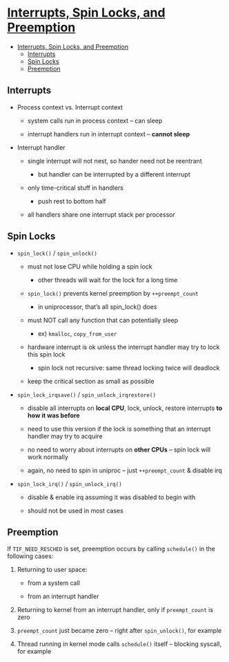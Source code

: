 # [Interrupts, Spin Locks, and Preemption](http://www.cs.columbia.edu/~jae/4118-LAST/L12-interrupt-spinlock.html)

- [Interrupts, Spin Locks, and Preemption](#interrupts-spin-locks-and-preemption)
  - [Interrupts](#interrupts)
  - [Spin Locks](#spin-locks)
  - [Preemption](#preemption)

## Interrupts

- Process context vs. Interrupt context

  - system calls run in process context – can sleep

  - interrupt handlers run in interrupt context – **cannot sleep**

- Interrupt handler

  - single interrupt will not nest, so hander need not be reentrant

    - but handler can be interrupted by a different interrupt

  - only time-critical stuff in handlers

    - push rest to bottom half

  - all handlers share one interrupt stack per processor

## Spin Locks

- `spin_lock()` / `spin_unlock()`

  - must not lose CPU while holding a spin lock

    - other threads will wait for the lock for a long time

  - `spin_lock()` prevents kernel preemption by `++preempt_count`

    - in uniprocessor, that’s all spin_lock() does

  - must NOT call any function that can potentially sleep

    - ex) `kmalloc`, `copy_from_user`

  - hardware interrupt is ok unless the interrupt handler may try to lock this spin lock

    - spin lock not recursive: same thread locking twice will deadlock

  - keep the critical section as small as possible

- `spin_lock_irqsave()` / `spin_unlock_irqrestore()`

  - disable all interrupts on **local CPU**, lock, unlock, restore interrupts **to how it was before**

  - need to use this version if the lock is something that an interrupt handler may try to acquire

  - no need to worry about interrupts on **other CPUs** – spin lock will work normally

  - again, no need to spin in uniproc – just `++preempt_count` & disable irq

- `spin_lock_irq()` / `spin_unlock_irq()`

  - disable & enable irq assuming it was disabled to begin with

  - should not be used in most cases

## Preemption

If `TIF_NEED_RESCHED` is set, preemption occurs by calling `schedule()` in the following cases:

1. Returning to user space:

   - from a system call

   - from an interrupt handler

2. Returning to kernel from an interrupt handler, only if `preempt_count` is zero

3. `preempt_count` just became zero – right after `spin_unlock()`, for example

4. Thread running in kernel mode calls `schedule()` itself – blocking syscall, for example
